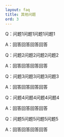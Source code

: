 ```yaml
---
layout: faq
title: 其他问题
ord: 3
---
```


Q：问题1问题1问题1问题1
 
   A：回答回答回答回答
 
Q：问题2问题2问题2问题2
 
   A：回答回答回答回答
 
Q：问题3问题3问题3问题3
 
   A：回答回答回答回答
 
Q：问题4问题4问题4问题4
 
   A：回答回答回答回答
 
Q：问题5问题5问题5问题5
 
   A：回答回答回答回答
